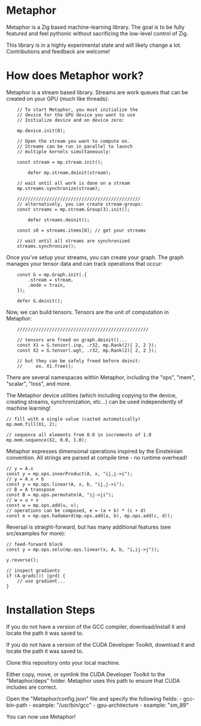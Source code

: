 # Metaphor
Metaphor is a Zig based machine-learning library. The goal is to be fully featured and feel pythonic without sacrificing the low-level control of Zig.

This library is in a highly experimental state and will likely change a lot. Contributions and feedback are welcome!

# How does Metaphor work?

Metaphor is a stream based library. Streams are work queues that can be created on your GPU (much like threads):

```zig
    // To start Metaphor, you must initialize the
    // device for the GPU device you want to use
    // Initialize device and on device zero:

    mp.device.init(0);

    // Open the stream you want to compute on.
    // Streams can be run in parallel to launch
    // multiple kernels simultaneously:

    const stream = mp.stream.init();

        defer mp.stream.deinit(stream);

    // wait until all work is done on a stream
    mp.streams.synchronize(stream);

    //////////////////////////////////////////////
    // alternatively, you can create stream-groups:
    const streams = mp.stream.Group(3).init();

        defer streams.deinit();

    const s0 = streams.items[0]; // get your streams

    // wait until all streams are synchronized
    streams.synchronize();
```

Once you've setup your streams, you can create your graph. The graph manages your tensor data and can track operations that occur:

```zig
    const G = mp.Graph.init(.{
        .stream = stream,
        .mode = train,
    });

    defer G.deinit();
```

Now, we can build tensors. Tensors are the unit of computation in Metaphor:

```zig
    /////////////////////////////////////////////////

    // tensors are freed on graph.deinit()...
    const X1 = G.tensor(.inp, .r32, mp.Rank(2){ 2, 2 });  
    const X2 = G.tensor(.wgt, .r32, mp.Rank(2){ 2, 2 });

    // but they can be safely freed before deinit:
    //     ex. X1.free();
```
There are several namespaces within Metaphor, including the "ops", "mem", "scalar", "loss", and more.

The Metaphor device utilities (which including copying to the device, creating streams, synchronization, etc...) can be used independently of machine learning!

```zig
// fill with a single value (casted automatically)
mp.mem.fill(X1, 2);

// sequence all elements from 0.0 in increments of 1.0
mp.mem.sequence(X2, 0.0, 1.0);

```
Metaphor expresses dimensional operations inspired by the Einsteinian convention. All strings are parsed at compile time - no runtime overhead!

```zig
// y = A.x
const y = mp.ops.innerProduct(A, x, "ij,j->i");
// y = A.x + b
const y = mp.ops.linear(A, x, b, "ij,j->i");
// B = A transpose
const B = mp.ops.permutate(A, "ij->ji");
// w = u + v
const w = mp.ops.add(u, v);
// operations can be composed, e = (a + b) * (c + d)
const e = mp.ops.hadamard(mp.ops.add(a, b), mp.ops.add(c, d));    
```
Reversal is straight-forward, but has many additional features (see src/examples for more):

```zig
// feed-forward block
const y = mp.ops.selu(mp.ops.linear(x, A, b, "i,ij->j"));    

y.reverse();

// inspect gradients
if (A.grads()) |grd| {
    // use gradient...
}
```

# Installation Steps

If you do not have a version of the GCC compiler, download/install it and locate the path it was saved to.

If you do not have a version of the CUDA Developer Toolkit, download it and locate the path it was saved to.

Clone this repository onto your local machine.

Either copy, move, or symlink the CUDA Developer Toolkit to the "Metaphor/deps" folder. Metaphor uses this path to ensure that CUDA includes are correct.

Open the "Metaphor/config.json" file and specify the following fields:
    - gcc-bin-path      - example: "/usr/bin/gcc"
    - gpu-architecture  - example: "sm_89"

You can now use Metaphor!
